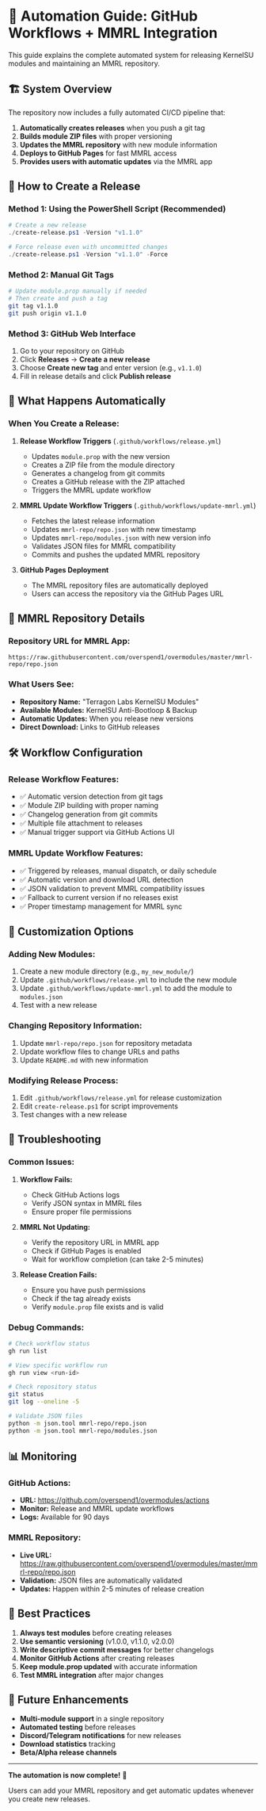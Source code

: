 # 🤖 Automation Guide: GitHub Workflows + MMRL Integration

This guide explains the complete automated system for releasing KernelSU modules and maintaining an MMRL repository.

## 🏗️ System Overview

The repository now includes a fully automated CI/CD pipeline that:

1. **Automatically creates releases** when you push a git tag
2. **Builds module ZIP files** with proper versioning
3. **Updates the MMRL repository** with new module information
4. **Deploys to GitHub Pages** for fast MMRL access
5. **Provides users with automatic updates** via the MMRL app

## 🚀 How to Create a Release

### Method 1: Using the PowerShell Script (Recommended)

```powershell
# Create a new release
./create-release.ps1 -Version "v1.1.0"

# Force release even with uncommitted changes
./create-release.ps1 -Version "v1.1.0" -Force
```

### Method 2: Manual Git Tags

```bash
# Update module.prop manually if needed
# Then create and push a tag
git tag v1.1.0
git push origin v1.1.0
```

### Method 3: GitHub Web Interface

1. Go to your repository on GitHub
2. Click **Releases** → **Create a new release**
3. Choose **Create new tag** and enter version (e.g., `v1.1.0`)
4. Fill in release details and click **Publish release**

## 🔄 What Happens Automatically

### When You Create a Release:

1. **Release Workflow Triggers** (`.github/workflows/release.yml`)
   - Updates `module.prop` with the new version
   - Creates a ZIP file from the module directory
   - Generates a changelog from git commits
   - Creates a GitHub release with the ZIP attached
   - Triggers the MMRL update workflow

2. **MMRL Update Workflow Triggers** (`.github/workflows/update-mmrl.yml`)
   - Fetches the latest release information
   - Updates `mmrl-repo/repo.json` with new timestamp
   - Updates `mmrl-repo/modules.json` with new version info
   - Validates JSON files for MMRL compatibility
   - Commits and pushes the updated MMRL repository

3. **GitHub Pages Deployment**
   - The MMRL repository files are automatically deployed
   - Users can access the repository via the GitHub Pages URL

## 📱 MMRL Repository Details

### Repository URL for MMRL App:
```
https://raw.githubusercontent.com/overspend1/overmodules/master/mmrl-repo/repo.json
```

### What Users See:
- **Repository Name:** "Terragon Labs KernelSU Modules"
- **Available Modules:** KernelSU Anti-Bootloop & Backup
- **Automatic Updates:** When you release new versions
- **Direct Download:** Links to GitHub releases

## 🛠️ Workflow Configuration

### Release Workflow Features:
- ✅ Automatic version detection from git tags
- ✅ Module ZIP building with proper naming
- ✅ Changelog generation from git commits
- ✅ Multiple file attachment to releases
- ✅ Manual trigger support via GitHub Actions UI

### MMRL Update Workflow Features:
- ✅ Triggered by releases, manual dispatch, or daily schedule
- ✅ Automatic version and download URL detection
- ✅ JSON validation to prevent MMRL compatibility issues
- ✅ Fallback to current version if no releases exist
- ✅ Proper timestamp management for MMRL sync

## 🔧 Customization Options

### Adding New Modules:

1. Create a new module directory (e.g., `my_new_module/`)
2. Update `.github/workflows/release.yml` to include the new module
3. Update `.github/workflows/update-mmrl.yml` to add the module to `modules.json`
4. Test with a new release

### Changing Repository Information:

1. Update `mmrl-repo/repo.json` for repository metadata
2. Update workflow files to change URLs and paths
3. Update `README.md` with new information

### Modifying Release Process:

1. Edit `.github/workflows/release.yml` for release customization
2. Edit `create-release.ps1` for script improvements
3. Test changes with a new release

## 🐛 Troubleshooting

### Common Issues:

1. **Workflow Fails:**
   - Check GitHub Actions logs
   - Verify JSON syntax in MMRL files
   - Ensure proper file permissions

2. **MMRL Not Updating:**
   - Verify the repository URL in MMRL app
   - Check if GitHub Pages is enabled
   - Wait for workflow completion (can take 2-5 minutes)

3. **Release Creation Fails:**
   - Ensure you have push permissions
   - Check if the tag already exists
   - Verify `module.prop` file exists and is valid

### Debug Commands:

```bash
# Check workflow status
gh run list

# View specific workflow run
gh run view <run-id>

# Check repository status
git status
git log --oneline -5

# Validate JSON files
python -m json.tool mmrl-repo/repo.json
python -m json.tool mmrl-repo/modules.json
```

## 📊 Monitoring

### GitHub Actions:
- **URL:** https://github.com/overspend1/overmodules/actions
- **Monitor:** Release and MMRL update workflows
- **Logs:** Available for 90 days

### MMRL Repository:
- **Live URL:** https://raw.githubusercontent.com/overspend1/overmodules/master/mmrl-repo/repo.json
- **Validation:** JSON files are automatically validated
- **Updates:** Happen within 2-5 minutes of release creation

## 🎯 Best Practices

1. **Always test modules** before creating releases
2. **Use semantic versioning** (v1.0.0, v1.1.0, v2.0.0)
3. **Write descriptive commit messages** for better changelogs
4. **Monitor GitHub Actions** after creating releases
5. **Keep module.prop updated** with accurate information
6. **Test MMRL integration** after major changes

## 🔮 Future Enhancements

- **Multi-module support** in a single repository
- **Automated testing** before releases
- **Discord/Telegram notifications** for new releases
- **Download statistics** tracking
- **Beta/Alpha release channels**

---

**The automation is now complete!** 🎉

Users can add your MMRL repository and get automatic updates whenever you create new releases.